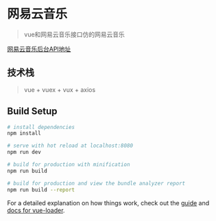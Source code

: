 # 网易云音乐

> vue和网易云音乐接口仿的网易云音乐

 [网易云音乐后台API地址](https://binaryify.github.io/NeteaseCloudMusicApi/#/) 

## 技术栈
> vue + vuex + vux + axios

## Build Setup

``` bash
# install dependencies
npm install

# serve with hot reload at localhost:8080
npm run dev

# build for production with minification
npm run build

# build for production and view the bundle analyzer report
npm run build --report
```

For a detailed explanation on how things work, check out the [guide](http://vuejs-templates.github.io/webpack/) and [docs for vue-loader](http://vuejs.github.io/vue-loader).
